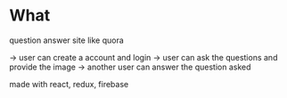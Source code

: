 # What
question answer site like quora

-> user can create a account and login
-> user can ask the questions and provide the image 
-> another user can answer the question asked


made with react, redux, firebase

